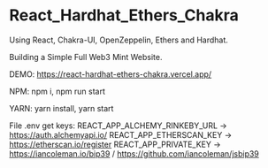 # React_Hardhat_Ethers_Chakra

Using React, Chakra-UI, OpenZeppelin, Ethers and Hardhat.

Building a Simple Full Web3 Mint Website.

DEMO: https://react-hardhat-ethers-chakra.vercel.app/

NPM: npm i, npm run start

YARN: yarn install, yarn start

File .env get keys:
REACT_APP_ALCHEMY_RINKEBY_URL -> https://auth.alchemyapi.io/
REACT_APP_ETHERSCAN_KEY -> https://etherscan.io/register
REACT_APP_PRIVATE_KEY -> https://iancoleman.io/bip39 / https://github.com/iancoleman/jsbip39
